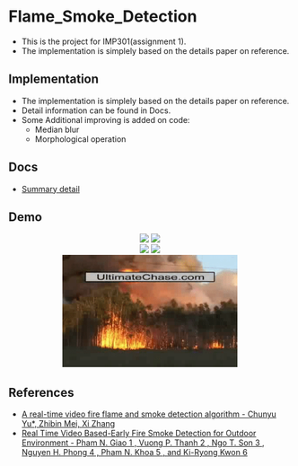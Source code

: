 # Flame_Smoke_Detection

- This is the project for IMP301(assignment 1).
- The implementation is simplely based on the details paper on reference.

## Implementation

- The implementation is simplely based on the details paper on reference.
- Detail information can be found in Docs.
- Some Additional improving is added on code:
  - Median blur
  - Morphological operation
  
## Docs

- [Summary detail](docs/summary.pdf)

## Demo

<div align="center">
 <img height="200em" src="gif_and_image/barbeq_result.gif">
 <img height="200em" src="gif_and_image/controlled1_result.gif"/>
</div>
<div align="center">
 <img height="200em" src="gif_and_image/fire1_result.gif">
 <img height="200em" src="gif_and_image/controlled2_result.gif"/>
</div>
<div align="center">
 <img height="200em" src="gif_and_image/forest1_result.gif">
</div>

## References

- [A real-time video fire flame and smoke detection algorithm - Chunyu Yu*, Zhibin Mei, Xi Zhang](https://www.sciencedirect.com/science/article/pii/S1877705813013222)
- [Real Time Video Based-Early Fire Smoke Detection for Outdoor Environment - Pham N. Giao 1 , Vuong P. Thanh 2 , Ngo T. Son 3 , Nguyen H. Phong 4 , Pham N. Khoa 5 , and Ki-Ryong
Kwon 6](https://www.fpt-software.com/wp-content/uploads/sites/2/2018/03/Real-Time-Video-Based-Early-Fire-Smoke-Detection-for-Outdoor-Environment.pdf)
